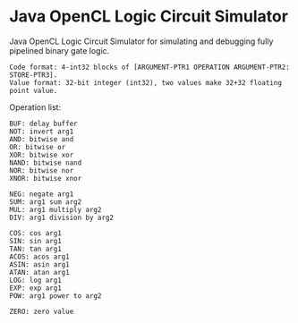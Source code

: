 # Java OpenCL Logic Circuit Simulator
Java OpenCL Logic Circuit Simulator for simulating and debugging fully pipelined binary gate logic.

```
Code format: 4-int32 blocks of [ARGUMENT-PTR1 OPERATION ARGUMENT-PTR2: STORE-PTR3].
Value format: 32-bit integer (int32), two values make 32+32 floating point value.
```

Operation list:
```
BUF: delay buffer
NOT: invert arg1
AND: bitwise and
OR: bitwise or
XOR: bitwise xor
NAND: bitwise nand
NOR: bitwise nor
XNOR: bitwise xnor

NEG: negate arg1
SUM: arg1 sum arg2
MUL: arg1 multiply arg2
DIV: arg1 division by arg2

COS: cos arg1
SIN: sin arg1
TAN: tan arg1
ACOS: acos arg1
ASIN: asin arg1
ATAN: atan arg1
LOG: log arg1
EXP: exp arg1
POW: arg1 power to arg2

ZERO: zero value
```
